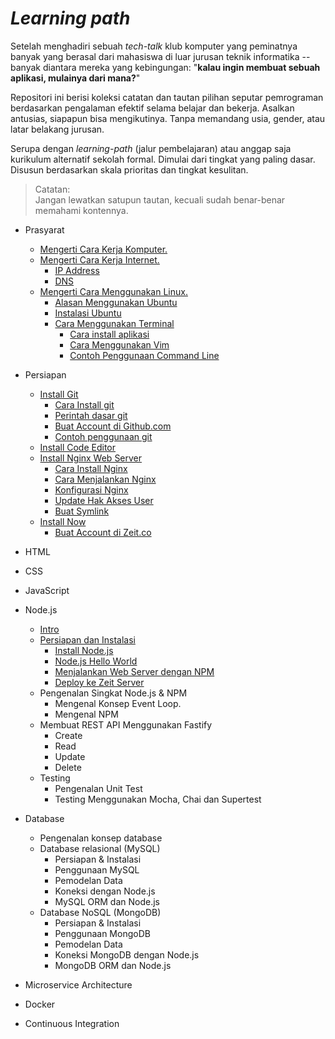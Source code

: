 # *Learning path*

Setelah menghadiri sebuah *tech-talk* klub komputer yang peminatnya banyak yang berasal dari mahasiswa di luar jurusan teknik informatika -- banyak diantara mereka yang kebingungan: "**kalau ingin membuat sebuah aplikasi, mulainya dari mana?**"

Repositori ini berisi koleksi catatan dan tautan pilihan seputar pemrograman berdasarkan pengalaman efektif selama belajar dan bekerja. Asalkan antusias, siapapun bisa mengikutinya. Tanpa memandang usia, gender, atau latar belakang jurusan. 

Serupa dengan *learning-path* (jalur pembelajaran) atau anggap saja kurikulum alternatif sekolah formal. Dimulai dari tingkat yang paling dasar. Disusun berdasarkan skala prioritas dan tingkat kesulitan. 

> Catatan:   
> Jangan lewatkan satupun tautan, kecuali sudah benar-benar memahami kontennya.

- Prasyarat
  - [Mengerti Cara Kerja Komputer.](komputer/readme.md)
  - [Mengerti Cara Kerja Internet.](internet/readme.md)
    - [IP Address](internet/readme.md#ip-address)
    - [DNS](internet/readme.md#dns)
  - [Mengerti Cara Menggunakan Linux.](linux/readme.md)
    - [Alasan Menggunakan Ubuntu](linux/readme.md#alasan-menggunakan-ubuntu)
    - [Instalasi Ubuntu](linux/readme.md#instalasi-ubuntu)
    - [Cara Menggunakan Terminal](linux/readme.md#cara-menggunakan-terminal)
      - [Cara install aplikasi](linux/readme.md#cara-install-aplikasi)
      - [Cara Menggunakan Vim](linux/readme.md#cara-menggunakan-vim)
      - [Contoh Penggunaan Command Line](linux/readme.md#contoh-penggunaan-command-line)

- Persiapan
  - [Install Git](git/readme.md)
    - [Cara Install git](git#cara-install-git)
    - [Perintah dasar git](git#perintah-dasar-git)
    - [Buat Account di Github.com](git#buat-account-di-githubcom)
    - [Contoh penggunaan git](git#contoh-penggunaan-git)
  - [Install Code Editor](persiapan.md#install-vscode)
  - [Install Nginx Web Server](nginx/readme.md)
    - [Cara Install Nginx](nginx/readme.md#cara-install-nginx)
    - [Cara Menjalankan Nginx](nginx/readme.md#cara-menjalankan-nginx)
    - [Konfigurasi Nginx](nginx/readme.md#konfigurasi-nginx)
    - [Update Hak Akses User](nginx/readme.md#update-hak-akses-user)
    - [Buat Symlink](nginx/readme.md#buat-symlink)
  - [Install Now](persiapan.md#install-now)
    - [Buat Account di Zeit.co](persiapan.md#buat-account-zeitco)

- HTML
- CSS
- JavaScript
- Node.js
  - [Intro](node.js)
  - [Persiapan dan Instalasi](node.js/anoa/readme.md)
    - [Install Node.js](node.js/anoa/readme.md#install-nodejs)
    - [Node.js Hello World](node.js/anoa/readme.md#nodejs-hello-world)
    - [Menjalankan Web Server dengan NPM](node.js/anoa/readme.md#menjalankan-web-server-dengan-npm)
    - [Deploy ke Zeit Server](node.js/anoa/readme.md#deploy-ke-zeit-server)
  - Pengenalan Singkat Node.js & NPM
    - Mengenal Konsep Event Loop.
    - Mengenal NPM
  - Membuat REST API Menggunakan Fastify
    - Create
    - Read
    - Update
    - Delete
  - Testing 
    - Pengenalan Unit Test
    - Testing Menggunakan Mocha, Chai dan Supertest
- Database
  - Pengenalan konsep database
  - Database relasional (MySQL)
    - Persiapan & Instalasi
    - Penggunaan MySQL
    - Pemodelan Data
    - Koneksi dengan Node.js
    - MySQL ORM dan Node.js
  - Database NoSQL (MongoDB)
    - Persiapan & Instalasi
    - Penggunaan MongoDB
    - Pemodelan Data
    - Koneksi MongoDB dengan Node.js
    - MongoDB ORM dan Node.js
- Microservice Architecture
- Docker
- Continuous Integration
